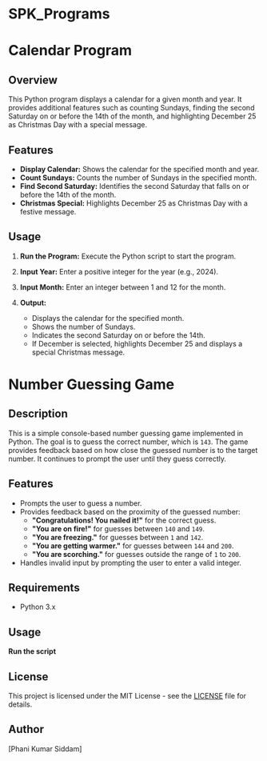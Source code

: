 # SPK_Programs
# Calendar Program

## Overview

This Python program displays a calendar for a given month and year. It provides additional features such as counting Sundays, finding the second Saturday on or before the 14th of the month, and highlighting December 25 as Christmas Day with a special message.

## Features

- **Display Calendar:** Shows the calendar for the specified month and year.
- **Count Sundays:** Counts the number of Sundays in the specified month.
- **Find Second Saturday:** Identifies the second Saturday that falls on or before the 14th of the month.
- **Christmas Special:** Highlights December 25 as Christmas Day with a festive message.

## Usage

1. **Run the Program:**
   Execute the Python script to start the program.

2. **Input Year:**
   Enter a positive integer for the year (e.g., 2024).

3. **Input Month:**
   Enter an integer between 1 and 12 for the month.

4. **Output:**
   - Displays the calendar for the specified month.
   - Shows the number of Sundays.
   - Indicates the second Saturday on or before the 14th.
   - If December is selected, highlights December 25 and displays a special Christmas message.


# Number Guessing Game

## Description

This is a simple console-based number guessing game implemented in Python. The goal is to guess the correct number, which is `143`. The game provides feedback based on how close the guessed number is to the target number. It continues to prompt the user until they guess correctly.

## Features

- Prompts the user to guess a number.
- Provides feedback based on the proximity of the guessed number:
  - **"Congratulations! You nailed it!"** for the correct guess.
  - **"You are on fire!"** for guesses between `140` and `149`.
  - **"You are freezing."** for guesses between `1` and `142`.
  - **"You are getting warmer."** for guesses between `144` and `200`.
  - **"You are scorching."** for guesses outside the range of `1` to `200`.
- Handles invalid input by prompting the user to enter a valid integer.

## Requirements

- Python 3.x

## Usage

 **Run the script**



## License

This project is licensed under the MIT License - see the [LICENSE](LICENSE) file for details.

## Author

[Phani Kumar Siddam]





 
